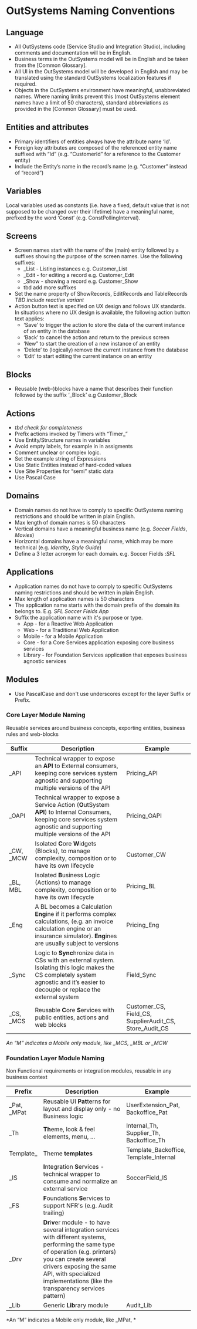 # OutSystems Naming Conventions

## Language
*  All OutSystems code (Service Studio and Integration Studio), including comments and documentation will be in English.
* Business terms in the OutSystems model will be in English and be taken from the [Common Glossary].
* All UI in the OutSystems model will be developed in English and may be translated using the standard OutSystems localization features if required.
* Objects in the OutSystems environment have meaningful, unabbreviated names. Where naming limits prevent this (most OutSystems element names have a limit of 50 characters), standard abbreviations as provided in the [Common Glossary] must be used.

## Entities and attributes
* Primary identifiers of entities always have the attribute name ‘Id’.
*	Foreign key attributes are composed of the referenced entity name suffixed with “Id” (e.g. “CustomerId” for a reference to the Customer entity)
*	Include the Entity’s name in the record’s name (e.g. “Customer” instead of “record”)

## Variables
Local variables used as constants (i.e. have a fixed, default value that is not supposed to be changed over their lifetime) have a meaningful name, prefixed by the word ‘Const’ (e.g. ConstPollingInterval).

## Screens
* Screen names start with the name of the (main) entity followed by a suffixes showing the purpose of the screen names. Use the following suffixes:
  * _List - Listing instances e.g. Customer_List
  * _Edit - for editing a record e.g. Customer_Edit
  * _Show - showing a record e.g. Customer_Show
  * tbd add more suffixes
*	Set the name property of ShowRecords, EditRecords and TableRecords *TBD include reactive variant*
* Action button text is specified on UX design and follows UX standards. In situations where no UX design is available, the following action button text applies:
  * ‘Save’ to trigger the action to store the data of the current instance of an entity in the database
  * ‘Back’ to cancel the action and return to the previous screen
  * ‘New” to start the creation of a new instance of an entity
  * ‘Delete’ to (logically) remove the current instance from the database
  * ‘Edit’ to start editing the current instance on an entity

## Blocks
* Reusable (web-)blocks have a name that describes their function followed by the suffix ‘_Block’ e.g Customer_Block

## Actions
* *tbd check for completeness*
*	Prefix actions invoked by Timers with “Timer_”
*	Use Entity/Structure names in variables
* Avoid empty labels, for example in in assigments
*	Comment unclear or complex logic.
*	Set the example string of Expressions
*	Use Static Entities instead of hard-coded values
*	Use Site Properties for “semi” static data
*	Use Pascal Case

## Domains
* Domain names do not have to comply to specific OutSystems naming restrictions and should be written in plain English.
* Max length of domain names is 50 characters
* Vertical domains have a meaningful business name (e.g. *Soccer Fields*, *Movies*)
* Horizontal domains have a meaningful name, which may be more technical (e.g. *Identity*, *Style Guide*)
* Define a 3 letter acronym for each domain. e.g. Soccer Fields :*SFL*

## Applications
* Application names do not have to comply to specific OutSystems naming restrictions and should be written in plain English.
* Max length of application names is 50 characters
* The application name starts with the domain prefix of the domain its belongs to. E.g. *SFL Soccer Fields App*
* Suffix the application name with it's purpose or type.
  * App - for a Reactive Web Application
  * Web - for a Traditional Web Application
  * Mobile - for a Mobile Application
  * Core - for a Core Services application exposing core business services
  * Library - for Foundation Services application that exposes business agnostic services

## Modules
* Use PascalCase and don't use underscores except for the layer Suffix or Prefix.

### Core Layer Module Naming
Reusable services around business concepts, exporting entities, business rules and web-blocks

| Suffix | Description                                  | Example |
| ----- | ---------------------------------------------- | ------|
| _API    | Technical wrapper to expose an **API** to External consumers, keeping core services system agnostic and supporting multiple versions of the API | Pricing_API|
| _OAPI | Technical wrapper to expose a Service Action (**O**utSystem **API**) to Internal Consumers, keeping core services system agnostic and supporting multiple versions of the API| Pricing_OAPI|
| _CW, _MCW | Isolated **C**ore **W**idgets (Blocks), to manage complexity, composition or to have its own lifecycle | Customer_CW |
| _BL, MBL | Isolated **B**usiness **L**ogic (Actions) to manage complexity, composition or to have its own lifecycle | Pricing_BL |
| _Eng | A BL becomes a Calculation **Eng**ine if it performs complex calculations, (e.g. an invoice calculation engine or an insurance simulator). **Eng**ines are usually subject to versions | Pricing_Eng |
| _Sync | Logic to **Sync**hronize data in CSs with an external system. Isolating this logic makes the CS completely system agnostic and it’s easier to decouple or replace the external system | Field_Sync |
| _CS, _MCS |  Reusable **C**ore **S**ervices with public entities, actions and web blocks | Customer_CS, Field_CS, SupplierAudit_CS, Store_Audit_CS |

*An “M” indicates a Mobile only module, like _MCS, _MBL or _MCW*

### Foundation Layer Module Naming

Non Functional requirements or integration modules, reusable in any business context

| Prefix | Description                                    | Example |
| ------ | ---------------------------------------------- | ------- |
| _Pat, _MPat | Reusable UI **Pat**terns for layout and display only - no Business logic | UserExtension_Pat, Backoffice_Pat |
| _Th | **Th**eme, look & feel elements, menu, ... |Internal_Th, Supplier_Th, Backoffice_Th |
|Template_ |Theme **templates** | Template_Backoffice, Template_Internal|
| _IS | **I**ntegration **S**ervices - technical wrapper to consume and normalize an external service | SoccerField_IS |
| _FS | **F**oundations **S**ervices to support NFR's (e.g. Audit trailing) | |
| _Drv | **Dr**i**v**er module - to have several integration services with different systems, performing the same type of operation (e.g. printers) you can create several drivers exposing the same API, with specialized implementations (like the transparency services pattern) | |
| _Lib | Generic **Lib**rary module | Audit_Lib |

*An “M” indicates a Mobile only module, like _MPat, *

